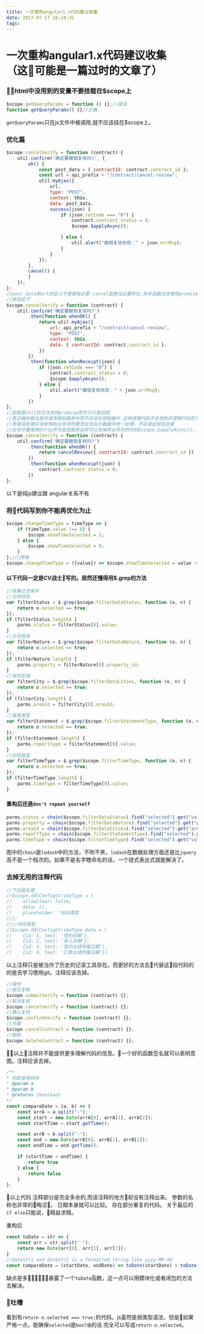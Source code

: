 ```yaml
---
title: 一次重构angular1.x代码建议收集
date: 2017-07-17 16:24:31
tags:
---
```


# 一次重构angular1.x代码建议收集（这可能是一篇过时的文章了）

### html中没用到的变量不要挂载在$scope上
```javascript
$scope.getQueryParams = function () {};//错误
function getQueryParams() {}//正确
```
`getQueryParams`只在js文件中被调用,就不应该挂在$scope上。
<!-- more -->
### 优化篇
```javascript
$scope.cancelVerify = function (contract) {
    util.confirm('确定要撤销复核吗?', {
        ok() {
            const post_data = { contractId: contract.contract_id };
            const url = api_prefix + "/contract/cancel-review";
            util.myAjax({
                url,
                type: "POST",
                context: this,
                data: post_data,
                success(json) {
                    if (json.retCode === "0") {
                        contract.contract_status = 0;
                        $scope.$applyAsync();

                    } else {
                        util.alert("撤销复核失败：" + json.errMsg);
                    }
                }
            });
        },
        cancel() {
        }
    });
};
//post_data和url的定义不是很有必要 cancel函数没必要存在,异步函数应该使用promise来处理而不是回调
//修改如下
$scope.cancelVerify = function (contract) {
    util.confirm('确定要撤销复核吗?')
        .then(function whenOK() {
            return util.myAjax({
                url: api_prefix + "/contract/cancel-review",
                type: "POST",
                context: this,
                data: { contractId: contract.contract_id },
            })
        })
        .then(function whenReceipt(json) {
            if (json.retCode === "0") {
                contract.contract_status = 0;
                $scope.$applyAsync();
            } else {
                util.alert("撤销复核失败：" + json.errMsg);
            }
        })
};
//前提是util的方法支持promise而不只只是回调
//更正确的做法是将请求移到服务中而不应该在控制器中.这样逻辑代码不会受到非逻辑代码的干扰
//而错误处理并没有特别业务项的需求应该在拦截器中统一处理，不应该出现在这里
//应该尽量使用$http作为低层服务这样可以去掉非业务向的代码$scope.$applyAsync();
$scope.cancelVerify = function (contract) {
    util.confirm('确定要撤销复核吗?')
        .then(function whenOK() {
            return cancelReview({ contractId: contract.contract_id })
        })
        .then(function whenReceipt(json) {
            contract.contract_status = 0;
        })
};
```

以下是纯js建议跟 angular关系不有
### 将代码写到你不能再优化为止
```javascript
$scope.changeTimeType = timeType => {
    if (timeType.value !== 0) {
        $scope.showTimeSelected = 2;
    } else {
        $scope.showTimeSelected = 0;
    }
};//啰嗦
$scope.changeTimeType = ({value}) => $scope.showTimeSelected = value !== 0 ? 2 : 0;
```
#### 以下代码一定是CV战士写的。居然还懂得用$.grep的方法
```javascript
//收集过滤条件
//合同状态
var filterStatus = $.grep($scope.filterDataStatus, function (o, n) {
    return o.selected == true;
});
if (filterStatus.length) {
    parms.status = filterStatus[0].value;
}
//合同性质
var filterNature = $.grep($scope.filterDataNature, function (o, n) {
    return o.selected == true;
});
if (filterNature.length) {
    parms.property = filterNature[0].property_id;
}
//城市区域
var filterCity = $.grep($scope.filterDataCities, function (o, n) {
    return o.selected == true;
});
if (filterCity.length) {
    parms.areaId = filterCity[0].areaId;
}
//报表类型
var filterStatement = $.grep($scope.filterStatementType, function (o, n) {
    return o.selected == true;
});
if (filterStatement.length) {
    parms.reportType = filterStatement[0].value;
}
//时间类型
var filterTimeType = $.grep($scope.filterTimeType, function (o, n) {
    return o.selected == true;
});
if (filterTimeType.length) {
    parms.timeType = filterTimeType[0].value;
}
```
#### 重构后还是`don't repeat yourself`
```javascript
parms.status = chain($scope.filterDataStatus).find("selected").get("value").value()
parms.property = chain($scope.filterDataNature).find("selected").get("property_id").value()
parms.areaId = chain($scope.filterDataCities).find("selected").get("areaId").value()
parms.reportType = chain($scope.filterStatementType).find("selected").get("value").value()
parms.timeType = chain($scope.filterTimeType).find("selected").get("value").value()
```
图中的`chain`是`lodash`中的方法，不吹不黑，`lodash`在数据处理方面还是比`jquery`高不是一个档次的。如果不是名字瞎命名的话，一个琏式表达式就能解决了。
### 去掉无用的注释代码 
```javascript
//下拉框处理
//$scope.ddlConfigStrikeType = {
//    allowClear: false,
//    data: [],
//    placeholder: '时间类型'
//};
////时间类型
//$scope.ddlConfigStrikeType.data = [
//    {id: 1, text: '签约日期'},
//    {id: 2, text: '录入日期'},
//    {id: 3, text: '签约业绩所属日期'},
//    {id: 4, text: '汇款业绩所属日期'}]
```
以上注释只是被当作了历史的记录工具存在。而更好的方法去代替这段代码的的是去学习使用git。注释应该去掉。
```javascript
//操作
//提交复核
$scope.submitVerify = function (contract) {};
//取消复核
$scope.cancelVerify = function (contract) {};
//确认复核
$scope.confirmVerify = function (contract) {};
//作废
$scope.cancelContract = function (contract) {};
//删除
$scope.deleteContract = function (contract) {};
```
以上注释并不能提供更多理解代码的信息。一个好的函数签名就可以表明意图。注释应该去掉。

```javascript
/**
* 判断查询时间
* @param a
* @param b
* @returns {boolean}
*/
const compareDate = (a, b) => {
    const arrA = a.split("-");
    const start = new Date(arrA[0], arrA[1], arrA[2]);
    const startTime = start.getTime();

    const arrB = b.split("-");
    const end = new Date(arrB[0], arrB[1], arrB[2]);
    const endTime = end.getTime();

    if (startTime > endTime) {
        return true
    } else {
        return false
    }
};
```
以上代码 注释部分是完全多余的,而该注释的地方却没有注释出来。
参数的名称也非常的晦涩。
日期本身就可以比较。
存在部分重复的代码。
关于最后的`if else`只能说，精益求精。

重构后
```javascript
const toDate = str => {
    const arr = str.split("-");
    return new Date(arr[0], arr[1], arr[2]);
}
//dateStr1 and dateStr2 is a formatted string like yyyy-MM-dd
const compareDate = (startDate, endDate) => toDate(startDate) > toDate(endDate)
```
缺点是多暴露了一个`toDate`函数，这一点可以用模块化或者闭包的方法去解决。

### 吐槽
看到有`return o.selected === true;`的代码。js虽然是弱类型语法，但是如果严格一点，能确保`selected`是`bool值`的话 完全可以写成`return o.selected`。
